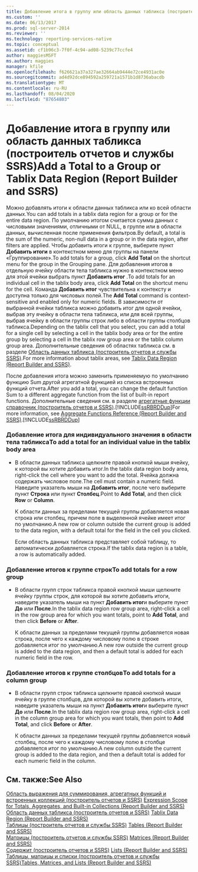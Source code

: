 ```yaml
---
title: Добавление итога в группу или область данных табликса (построитель отчетов и службы SSRS) | Документы Майкрософт
ms.custom: ''
ms.date: 06/13/2017
ms.prod: sql-server-2014
ms.reviewer: ''
ms.technology: reporting-services-native
ms.topic: conceptual
ms.assetid: cf1b96c3-7f0f-4c94-ad08-5239c77ccfe4
author: maggiesMSFT
ms.author: maggies
manager: kfile
ms.openlocfilehash: f626621a37a327ae32664ab9444e72ce4931ac0e
ms.sourcegitcommit: ad4d92dce894592a259721a1571b1d8736abacdb
ms.translationtype: MT
ms.contentlocale: ru-RU
ms.lasthandoff: 08/04/2020
ms.locfileid: "87654803"
---
```

# <a name="add-a-total-to-a-group-or-tablix-data-region-report-builder-and-ssrs"></a><span data-ttu-id="f99fa-102">Добавление итога в группу или область данных табликса (построитель отчетов и службы SSRS)</span><span class="sxs-lookup"><span data-stu-id="f99fa-102">Add a Total to a Group or Tablix Data Region (Report Builder and SSRS)</span></span>
  <span data-ttu-id="f99fa-103">Можно добавлять итоги к области данных табликса или ко всей области данных.</span><span class="sxs-lookup"><span data-stu-id="f99fa-103">You can add totals in a tablix data region for a group or for the entire data region.</span></span> <span data-ttu-id="f99fa-104">По умолчанию итогом считается сумма данных с числовыми значениями, отличными от NULL, в группе или в области данных, вычисленная после применения фильтров.</span><span class="sxs-lookup"><span data-stu-id="f99fa-104">By default, a total is the sum of the numeric, non-null data in a group or in the data region, after filters are applied.</span></span> <span data-ttu-id="f99fa-105">Чтобы добавить итоги к группе, выберите пункт **Добавить итоги** в контекстном меню для группы на панели «Группирование».</span><span class="sxs-lookup"><span data-stu-id="f99fa-105">To add totals for a group, click **Add Total** on the shortcut menu for the group in the Grouping pane.</span></span> <span data-ttu-id="f99fa-106">Для добавления итогов в отдельную ячейку области тела табликса нужно в контекстном меню для этой ячейки выбрать пункт **Добавить итог** .</span><span class="sxs-lookup"><span data-stu-id="f99fa-106">To add totals for an individual cell in the tablix body area, click **Add Total** on the shortcut menu for the cell.</span></span> <span data-ttu-id="f99fa-107">Команда **Добавить итог** чувствительна к контексту и доступна только для числовых полей.</span><span class="sxs-lookup"><span data-stu-id="f99fa-107">The **Add Total** command is context-sensitive and enabled only for numeric fields.</span></span> <span data-ttu-id="f99fa-108">В зависимости от выбранной ячейки табликса можно добавить итог для одной ячейки, выбрав эту ячейку в области тела табликса, или для всей группы, выбрав ячейку в области группы строк либо в области группы столбцов табликса.</span><span class="sxs-lookup"><span data-stu-id="f99fa-108">Depending on the tablix cell that you select, you can add a total for a single cell by selecting a cell in the tablix body area or for the entire group by selecting a cell in the tablix row group area or the tablix column group area.</span></span> <span data-ttu-id="f99fa-109">Дополнительные сведения об областях табликса см. в разделе [Область данных табликса (построитель отчетов и службы SSRS)](../tablix-data-region-report-builder-and-ssrs.md).</span><span class="sxs-lookup"><span data-stu-id="f99fa-109">For more information about tablix areas, see [Tablix Data Region &#40;Report Builder and SSRS&#41;](../tablix-data-region-report-builder-and-ssrs.md).</span></span>  
  
 <span data-ttu-id="f99fa-110">После добавления итога можно заменить применяемую по умолчанию функцию Sum другой агрегатной функцией из списка встроенных функций отчета.</span><span class="sxs-lookup"><span data-stu-id="f99fa-110">After you add a total, you can change the default function Sum to a different aggregate function from the list of built-in report functions.</span></span> <span data-ttu-id="f99fa-111">Дополнительные сведения см. в разделе [агрегатные функции справочник &#40;построитель отчетов и SSRS&#41;](report-builder-functions-aggregate-functions-reference.md).[!INCLUDE[ssRBRDDup](../../includes/ssrbrddup-md.md)]</span><span class="sxs-lookup"><span data-stu-id="f99fa-111">For more information, see [Aggregate Functions Reference &#40;Report Builder and SSRS&#41;](report-builder-functions-aggregate-functions-reference.md).[!INCLUDE[ssRBRDDup](../../includes/ssrbrddup-md.md)]</span></span>  
  
### <a name="to-add-a-total-for-an-individual-value-in-the-tablix-body-area"></a><span data-ttu-id="f99fa-112">Добавление итога для индивидуального значения в области тела табликса</span><span class="sxs-lookup"><span data-stu-id="f99fa-112">To add a total for an individual value in the tablix body area</span></span>  
  
-   <span data-ttu-id="f99fa-113">В области данных табликса щелкните правой кнопкой мыши ячейку, к которой вы хотите добавить итог.</span><span class="sxs-lookup"><span data-stu-id="f99fa-113">In the tablix data region body area, right-click the cell where you want to add the total.</span></span> <span data-ttu-id="f99fa-114">Ячейка должна содержать числовое поле.</span><span class="sxs-lookup"><span data-stu-id="f99fa-114">The cell must contain a numeric field.</span></span> <span data-ttu-id="f99fa-115">Наведите указатель мыши на **Добавить итог**, после чего выберите пункт **Строка** или пункт **Столбец**.</span><span class="sxs-lookup"><span data-stu-id="f99fa-115">Point to **Add Total**, and then click **Row** or **Column**.</span></span>  
  
     <span data-ttu-id="f99fa-116">К области данных за пределами текущей группы добавляется новая строка или столбец, причем поле в выделенной ячейке имеет итог по умолчанию.</span><span class="sxs-lookup"><span data-stu-id="f99fa-116">A new row or column outside the current group is added to the data region, with a default total for the field in the cell you clicked.</span></span>  
  
     <span data-ttu-id="f99fa-117">Если область данных табликса представляет собой таблицу, то автоматически добавляется строка.</span><span class="sxs-lookup"><span data-stu-id="f99fa-117">If the tablix data region is a table, a row is automatically added.</span></span>  
  
### <a name="to-add-totals-for-a-row-group"></a><span data-ttu-id="f99fa-118">Добавление итогов к группе строк</span><span class="sxs-lookup"><span data-stu-id="f99fa-118">To add totals for a row group</span></span>  
  
-   <span data-ttu-id="f99fa-119">В области групп строк табликса правой кнопкой мыши щелкните ячейку группы строк, для которой вы хотите добавить итоги, наведите указатель мыши на пункт **Добавить итог**и выберите пункт **До** или **После**.</span><span class="sxs-lookup"><span data-stu-id="f99fa-119">In the tablix data region row group area, right-click a cell in the row group area for which you want totals, point to **Add Total**, and then click **Before** or **After**.</span></span>  
  
     <span data-ttu-id="f99fa-120">К области данных за пределами текущей группы добавляется новая строка, после чего к каждому числовому полю в строке добавляется итог по умолчанию.</span><span class="sxs-lookup"><span data-stu-id="f99fa-120">A new row outside the current group is added to the data region, and then a default total is added for each numeric field in the row.</span></span>  
  
### <a name="to-add-totals-for-a-column-group"></a><span data-ttu-id="f99fa-121">Добавление итогов к группе столбцов</span><span class="sxs-lookup"><span data-stu-id="f99fa-121">To add totals for a column group</span></span>  
  
-   <span data-ttu-id="f99fa-122">В области групп строк табликса щелкните правой кнопкой мыши ячейку в группе столбцов, для которой вы хотите добавить итоги, наведите указатель мыши на пункт **Добавить итог**и выберите пункт **До** или **После**.</span><span class="sxs-lookup"><span data-stu-id="f99fa-122">In the tablix data region row group area, right-click a cell in the column group area for which you want totals, then point to **Add Total**, and click **Before** or **After**.</span></span>  
  
     <span data-ttu-id="f99fa-123">К области данных за пределами текущей группы добавляется новый столбец, после чего к каждому числовому полю в столбце добавляется итог по умолчанию.</span><span class="sxs-lookup"><span data-stu-id="f99fa-123">A new column outside the current group is added to the data region, and then a default total is added for each numeric field in the column.</span></span>  
  
## <a name="see-also"></a><span data-ttu-id="f99fa-124">См. также:</span><span class="sxs-lookup"><span data-stu-id="f99fa-124">See Also</span></span>  
 <span data-ttu-id="f99fa-125">[Область выражения для суммирования, агрегатных функций и встроенных коллекций &#40;построитель отчетов и SSRS&#41;](expression-scope-for-totals-aggregates-and-built-in-collections.md) </span><span class="sxs-lookup"><span data-stu-id="f99fa-125">[Expression Scope for Totals, Aggregates, and Built-in Collections &#40;Report Builder and SSRS&#41;](expression-scope-for-totals-aggregates-and-built-in-collections.md) </span></span>  
 <span data-ttu-id="f99fa-126">[Область данных табликса &#40;построитель отчетов и SSRS&#41;](../tablix-data-region-report-builder-and-ssrs.md) </span><span class="sxs-lookup"><span data-stu-id="f99fa-126">[Tablix Data Region &#40;Report Builder and SSRS&#41;](../tablix-data-region-report-builder-and-ssrs.md) </span></span>  
 <span data-ttu-id="f99fa-127">[Таблицы &#40;построитель отчетов и службы SSRS&#41;](tables-report-builder-and-ssrs.md) </span><span class="sxs-lookup"><span data-stu-id="f99fa-127">[Tables &#40;Report Builder  and SSRS&#41;](tables-report-builder-and-ssrs.md) </span></span>  
 <span data-ttu-id="f99fa-128">[Матрицы &#40;построитель отчетов и службы SSRS&#41;](create-a-matrix-report-builder-and-ssrs.md) </span><span class="sxs-lookup"><span data-stu-id="f99fa-128">[Matrices &#40;Report Builder and SSRS&#41;](create-a-matrix-report-builder-and-ssrs.md) </span></span>  
 <span data-ttu-id="f99fa-129">[Содержит &#40;построитель отчетов и SSRS&#41;](create-invoices-and-forms-with-lists-report-builder-and-ssrs.md) </span><span class="sxs-lookup"><span data-stu-id="f99fa-129">[Lists &#40;Report Builder and SSRS&#41;](create-invoices-and-forms-with-lists-report-builder-and-ssrs.md) </span></span>  
 [<span data-ttu-id="f99fa-130">Таблицы, матрицы и списки (построитель отчетов и службы SSRS)</span><span class="sxs-lookup"><span data-stu-id="f99fa-130">Tables, Matrices, and Lists &#40;Report Builder and SSRS&#41;</span></span>](tables-matrices-and-lists-report-builder-and-ssrs.md)  
  
  
